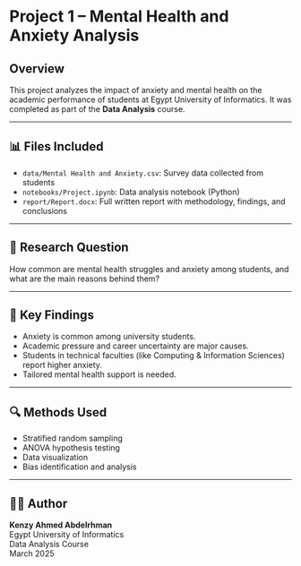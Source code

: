 # Project 1 – Mental Health and Anxiety Analysis

## Overview
This project analyzes the impact of anxiety and mental health on the academic performance of students at Egypt University of Informatics. It was completed as part of the **Data Analysis** course.

---

## 📊 Files Included

- `data/Mental Health and Anxiety.csv`: Survey data collected from students
- `notebooks/Project.ipynb`: Data analysis notebook (Python)
- `report/Report.docx`: Full written report with methodology, findings, and conclusions

---

## 🧠 Research Question
How common are mental health struggles and anxiety among students, and what are the main reasons behind them?

---

## 📌 Key Findings

- Anxiety is common among university students.
- Academic pressure and career uncertainty are major causes.
- Students in technical faculties (like Computing & Information Sciences) report higher anxiety.
- Tailored mental health support is needed.

---

## 🔍 Methods Used

- Stratified random sampling
- ANOVA hypothesis testing
- Data visualization
- Bias identification and analysis

---

## 🧑‍💻 Author
**Kenzy Ahmed Abdelrhman**  
Egypt University of Informatics  
Data Analysis Course  
March 2025
